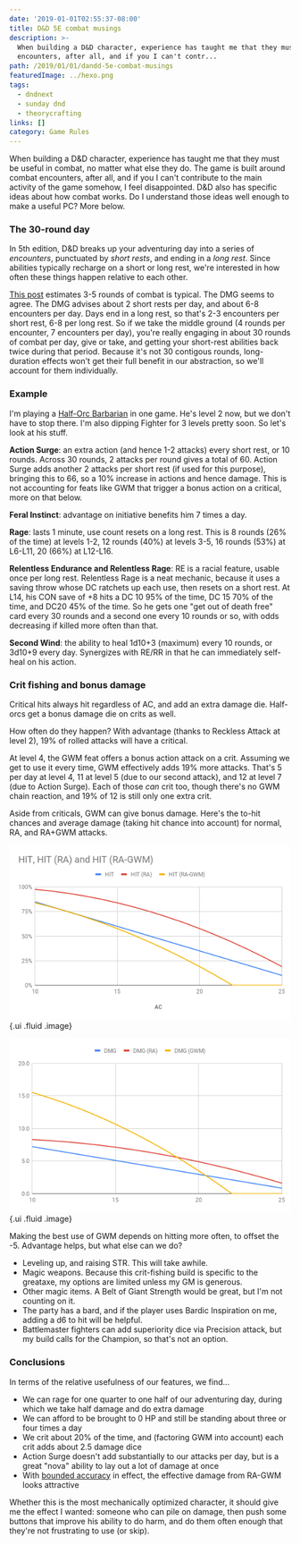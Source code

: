 ```yaml
---
date: '2019-01-01T02:55:37-08:00'
title: D&D 5E combat musings
description: >-
  When building a D&D character, experience has taught me that they must be useful in combat, no matter what else they do. The game is built around combat
  encounters, after all, and if you I can't contr...
path: /2019/01/01/dandd-5e-combat-musings
featuredImage: ../hexo.png
tags:
  - dndnext
  - sunday dnd
  - theorycrafting
links: []
category: Game Rules
---
```


When building a D&D character, experience has taught me that they must be useful in combat, no matter what else they do. The game is built around combat encounters, after all, and if you I can't contribute to the main activity of the game somehow, I feel disappointed. D&D also has specific ideas about how combat works. Do I understand those ideas well enough to make a useful PC? More below.

<!-- more -->

### The 30-round day

In 5th edition, D&D breaks up your adventuring day into a series of _encounters_, punctuated by _short rests_, and ending in a _long rest_. Since abilities typically recharge on a short or long rest, we're interested in how often these things happen relative to each other.

[This post](https://rpg.stackexchange.com/questions/93183/how-many-rounds-does-the-average-combat-encounter-last) estimates 3-5 rounds of combat is typical. The DMG seems to agree. The DMG advises about 2 short rests per day, and about 6-8 encounters per day. Days end in a long rest, so that's 2-3 encounters per short rest, 6-8 per long rest. So if we take the middle ground (4 rounds per encounter, 7 encounters per day), you're really engaging in about 30 rounds of combat per day, give or take, and getting your short-rest abilities back twice during that period. Because it's not 30 contigous rounds, long-duration effects won't get their full benefit in our abstraction, so we'll account for them individually.

### Example

I'm playing a [Half-Orc Barbarian](/2018/11/19/the-emotionally-available-barbarian/) in one game. He's level 2 now, but we don't have to stop there. I'm also dipping Fighter for 3 levels pretty soon. So let's look at his stuff.

**Action Surge**: an extra action (and hence 1-2 attacks) every short rest, or 10 rounds. Across 30 rounds, 2 attacks per round gives a total of 60. Action Surge adds another 2 attacks per short rest (if used for this purpose), bringing this to 66, so a 10% increase in actions and hence damage. This is not accounting for feats like GWM that trigger a bonus action on a critical, more on that below.

**Feral Instinct**: advantage on initiative benefits him 7 times a day.

**Rage**: lasts 1 minute, use count resets on a long rest. This is 8 rounds (26% of the time) at levels 1-2, 12 rounds (40%) at levels 3-5, 16 rounds (53%) at L6-L11, 20 (66%) at L12-L16.

**Relentless Endurance and Relentless Rage**: RE is a racial feature, usable once per long rest. Relentless Rage is a neat mechanic, because it uses a saving throw whose DC ratchets up each use, then resets on a short rest. At L14, his CON save of +8 hits a DC 10 95% of the time, DC 15 70% of the time, and DC20 45% of the time. So he gets one "get out of death free" card every 30 rounds and a second one every 10 rounds or so, with odds decreasing if killed more often than that.

**Second Wind**: the ability to heal 1d10+3 (maximum) every 10 rounds, or 3d10+9 every day. Synergizes with RE/RR in that he can immediately self-heal on his action.

### Crit fishing and bonus damage

Critical hits always hit regardless of AC, and add an extra damage die. Half-orcs get a bonus damage die on crits as well.

How often do they happen? With advantage (thanks to Reckless Attack at level 2), 19% of rolled attacks will have a critical.

At level 4, the GWM feat offers a bonus action attack on a crit. Assuming we get to use it every time, GWM effectively adds 19% more attacks. That's 5 per day at level 4, 11 at level 5 (due to our second attack), and 12 at level 7 (due to Action Surge). Each of those _can_ crit too, though there's no GWM chain reaction, and 19% of 12 is still only one extra crit.

Aside from criticals, GWM can give bonus damage. Here's the to-hit chances and average damage (taking hit chance into account) for normal, RA, and RA+GWM attacks.

![ra-gwm-tohit.png](ra-gwm-tohit.png) {.ui .fluid .image}

![ra-gwm-damage.png](ra-gwm-damage.png) {.ui .fluid .image}

Making the best use of GWM depends on hitting more often, to offset the -5. Advantage helps, but what else can we do?

* Leveling up, and raising STR. This will take awhile.
* Magic weapons. Because this crit-fishing build is specific to the greataxe, my options are limited unless my GM is generous.
* Other magic items. A Belt of Giant Strength would be great, but I'm not counting on it.
* The party has a bard, and if the player uses Bardic Inspiration on me, adding a d6 to hit will be helpful.
* Battlemaster fighters can add superiority dice via Precision attack, but my build calls for the Champion, so that's not an option.

### Conclusions

In terms of the relative usefulness of our features, we find...

* We can rage for one quarter to one half of our adventuring day, during which we take half damage and do extra damage
* We can afford to be brought to 0 HP and still be standing about three or four times a day
* We crit about 20% of the time, and (factoring GWM into account) each crit adds about 2.5 damage dice
* Action Surge doesn't add substantially to our attacks per day, but is a great "nova" ability to lay out a lot of damage at once
* With [bounded accuracy](https://olddungeonmaster.com/2014/08/30/bounded-accuracy/) in effect, the effective damage from RA-GWM looks attractive

Whether this is the most mechanically optimized character, it should give me the effect I wanted: someone who can pile on damage, then push some buttons that improve his ability to do harm, and do them often enough that they're not frustrating to use (or skip).